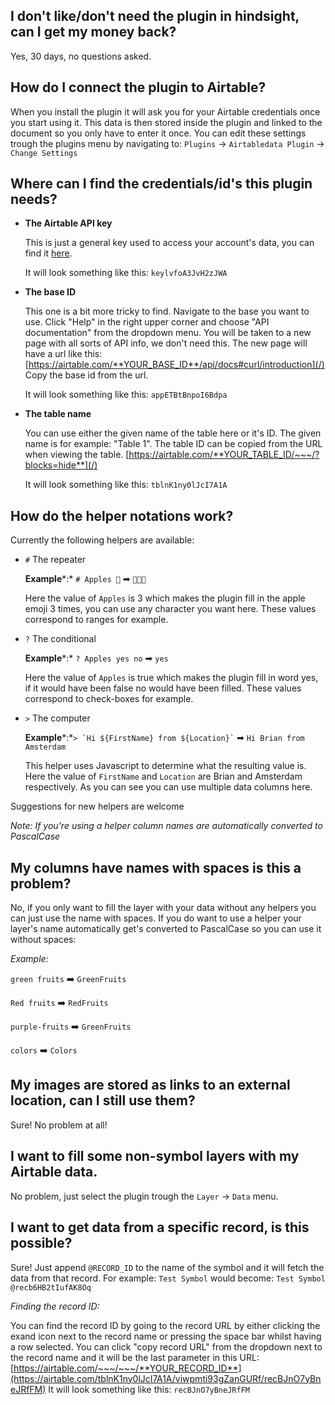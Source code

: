 ## I don't like/don't need the plugin in hindsight, can I get my money back?

Yes, 30 days, no questions asked.

## How do I connect the plugin to Airtable?

When you install the plugin it will ask you for your Airtable credentials once you start using it. This data is then stored inside the plugin and linked to the document so you only have to enter it once. You can edit these settings trough the plugins menu by navigating to:
`Plugins` → `Airtabledata Plugin` → `Change Settings`

## Where can I find the credentials/id's this plugin needs?

- **The Airtable API key**

    This is just a general key used to access your account's data, you can find it [here](https://airtable.com/account).

    It will look something like this: `keylvfoA3JvH2zJWA`

- **The base ID**

    This one is a bit more tricky to find. Navigate to the base you want to use. Click "Help" in the right upper corner and choose "API documentation" from the dropdown menu. You will be taken to a new page with all sorts of API info, we don't need this. The new page will have a url like this:
    [https://airtable.com/**YOUR_BASE_ID**/api/docs#curl/introduction](/)
    Copy the base id from the url.

    It will look something like this: `appETBtBnpoI6Bdpa`

- **The table name**

    You can use either the given name of the table here or it's ID. The given name is for example: "Table 1". The table ID can be copied from the URL when viewing the table.
    [https://airtable.com/**YOUR_TABLE_ID/~~~/?blocks=hide**](/)

    It will look something like this: `tblnK1ny0lJcI7A1A`

## How do the helper notations work?

Currently the following helpers are available:

- `#` The repeater

    **Example***:*  `# Apples 🍎` ➡ `🍎🍎🍎`

    Here the value of `Apples` is 3 which makes the plugin fill in the apple emoji 3 times, you can use any character you want here. These values correspond to ranges for example.

- `?` The conditional

    **Example***:* `? Apples yes no` ➡ `yes`

    Here the value of `Apples` is true which makes the plugin fill in word yes, if it would have been false no would have been filled. These values correspond to check-boxes for example.

- `>` The computer

    **Example***:*`` > `Hi ${FirstName} from ${Location}` `` ➡ `Hi Brian from Amsterdam`

    This helper uses Javascript to determine what the resulting value is. Here the value of `FirstName` and `Location` are Brian and Amsterdam respectively. As you can see you can use multiple data columns here.

Suggestions for new helpers are welcome

*Note: If you're using a helper column names are automatically converted to PascalCase*

## My columns have names with spaces is this a problem?

No, if you only want to fill the layer with your data without any helpers you can just use the name with spaces. If you do want to use a helper your layer's name automatically get's converted to PascalCase so you can use it without spaces:

*Example:*

`green fruits` ➡️ `GreenFruits`

`Red fruits` ➡️ `RedFruits`

`purple-fruits` ➡️ `GreenFruits`

`colors` ➡️ `Colors`

## My images are stored as links to an external location, can I still use them?

Sure! No problem at all!

## I want to fill some non-symbol layers with my Airtable data.

No problem, just select the plugin trough the `Layer` → `Data` menu.

## I want to get data from a specific record, is this possible?

Sure! Just append `@RECORD_ID` to the name of the symbol and it will fetch the data from that record. 
For example: `Test Symbol` would become: `Test Symbol @recb6HB2tIufAK8Oq`

*Finding the record ID:*

You can find the record ID by going to the record URL by either clicking the exand icon next to the record name or pressing the space bar whilst having a row selected. You can click "copy record URL" from the dropdown next to the record name and it will be the last parameter in this URL:
[https://airtable.com/~~~/~~~/**YOUR_RECORD_ID**](https://airtable.com/tblnK1ny0lJcI7A1A/viwpmti93gZanGURf/recBJnO7yBneJRfFM)
It will look something like this: `recBJnO7yBneJRfFM`
